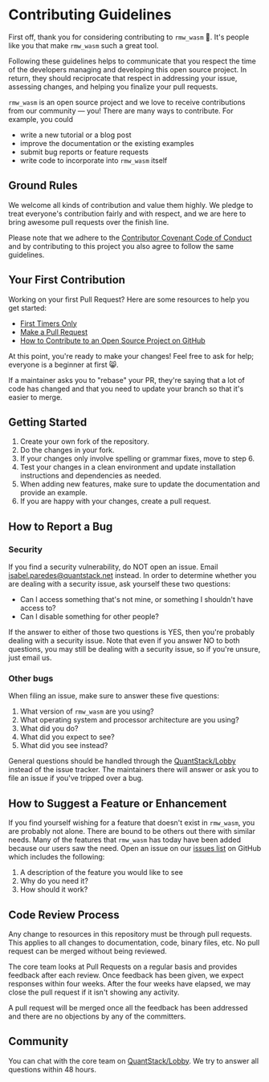 # Contributing Guidelines

First off, thank you for considering contributing to `rmw_wasm` 🥳. It's 
people like you that make `rmw_wasm` such a great tool.

Following these guidelines helps to communicate that you respect the time of the
developers managing and developing this open source project. In return, they
should reciprocate that respect in addressing your issue, assessing changes, and
helping you finalize your pull requests.

`rmw_wasm` is an open source project and we love to receive contributions
from our community — you! There are many ways to contribute. For example, you
could

- write a new tutorial or a blog post
- improve the documentation or the existing examples
- submit bug reports or feature requests
- write code to incorporate into `rmw_wasm` itself

## Ground Rules

We welcome all kinds of contribution and value them highly. We pledge to treat
everyone's contribution fairly and with respect, and we are here to bring
awesome pull requests over the finish line.

Please note that we adhere to the [Contributor Covenant Code of Conduct](https://www.contributor-covenant.org/version/2/1/code_of_conduct/) and by contributing
to this project you also agree to follow the same guidelines.

## Your First Contribution

Working on your first Pull Request? Here are some resources to help you get started:

- [First Timers Only](https://www.firsttimersonly.com/)
- [Make a Pull Request](https://makeapullrequest.com/)
- [How to Contribute to an Open Source Project on GitHub](https://egghead.io/courses/how-to-contribute-to-an-open-source-project-on-github)

At this point, you're ready to make your changes! Feel free to ask for help;
everyone is a beginner at first 😸.

If a maintainer asks you to "rebase" your PR, they're saying that a lot of code
has changed and that you need to update your branch so that it's easier to
merge.

## Getting Started

1. Create your own fork of the repository.
1. Do the changes in your fork.
1. If your changes only involve spelling or grammar fixes, move to step 6.
1. Test your changes in a clean environment and update installation instructions and dependencies as needed.
1. When adding new features, make sure to update the documentation and provide an example.
1. If you are happy with your changes, create a pull request.

## How to Report a Bug

### Security

If you find a security vulnerability, do NOT open an issue. Email
[isabel.paredes@quantstack.net](mailto:isabel.paredes@quantstack.net) instead.
In order to determine whether you are dealing with a security issue, ask
yourself these two questions:

- Can I access something that's not mine, or something I shouldn't have access to?
- Can I disable something for other people?

If the answer to either of those two questions is YES, then you're probably
dealing with a security issue. Note that even if you answer NO to both
questions, you may still be dealing with a security issue, so if you're unsure,
just email us.

### Other bugs

When filing an issue, make sure to answer these five questions:

1. What version of `rmw_wasm` are you using?
1. What operating system and processor architecture are you using?
1. What did you do?
1. What did you expect to see?
1. What did you see instead?

General questions should be handled through the
[QuantStack/Lobby](https://matrix.to/#/#QuantStack_Lobby:gitter.im) instead of
the issue tracker. The maintainers there will answer or ask you to file an issue
if you've tripped over a bug.

## How to Suggest a Feature or Enhancement

If you find yourself wishing for a feature that doesn't exist in
`rmw_wasm`, you are probably not alone. There are bound to be others out
there with similar needs. Many of the features that `rmw_wasm` has today
have been added because our users saw the need. Open an issue on our [issues list](https://github.com/ihuicatl/rmw_wasm/issues) on GitHub which includes the following:

1. A description of the feature you would like to see
1. Why do you need it?
1. How should it work?

## Code Review Process

Any change to resources in this repository must be through pull requests. This
applies to all changes to documentation, code, binary files, etc. No pull
request can be merged without being reviewed.

The core team looks at Pull Requests on a regular basis and provides feedback
after each review. Once feedback has been given, we expect responses within
four weeks. After the four weeks have elapsed, we may close the pull request if
it isn't showing any activity.

A pull request will be merged once all the feedback has been addressed and there
are no objections by any of the committers.

## Community

You can chat with the core team on
[QuantStack/Lobby](https://matrix.to/#/#QuantStack_Lobby:gitter.im). We try to
answer all questions within 48 hours.
